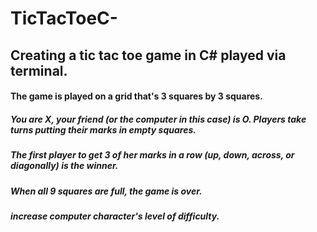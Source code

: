 # TicTacToeC-
## Creating a tic tac toe game in C# played via terminal. 

#### The game is played on a grid that's 3 squares by 3 squares.
##### You are X, your friend (or the computer in this case) is O. Players take turns putting their marks in empty squares.
##### The first player to get 3 of her marks in a row (up, down, across, or diagonally) is the winner.
##### When all 9 squares are full, the game is over. 

##### increase computer character's level of difficulty. 







